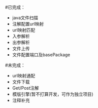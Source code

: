 #已完成：
* java文件扫描
* 注解配置url映射
* url映射匹配
* 入参解析
* 出参解析
* 文件上传
* 文件配置端口及basePackage

#未完成：
* url映射通配
* 文件下载
* Get/Post注解
* 模版引擎(暂不打算开发，可作为独立项目)
* 注释补充